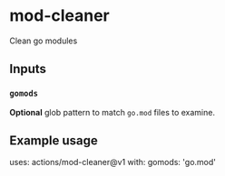 # mod-cleaner

Clean go modules

## Inputs

### `gomods`

**Optional** glob pattern to match `go.mod` files to examine.

## Example usage

uses: actions/mod-cleaner@v1
with:
  gomods: 'go.mod'

